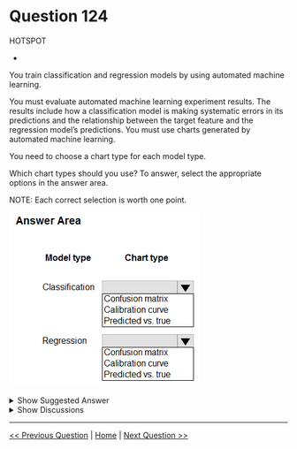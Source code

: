 # Question 124

HOTSPOT

-

You train classification and regression models by using automated machine learning.

You must evaluate automated machine learning experiment results. The results include how a classification model is making systematic errors in its predictions and the relationship between the target feature and the regression model’s predictions. You must use charts generated by automated machine learning.

You need to choose a chart type for each model type.

Which chart types should you use? To answer, select the appropriate options in the answer area.

NOTE: Each correct selection is worth one point.

![Question Image](../images/q124_q_image400.png)

<details>
  <summary>Show Suggested Answer</summary>

<img src="../images/q124_ans_0_image401.png" alt="Answer Image"><br>

</details>

<details>
  <summary>Show Discussions</summary>

<blockquote><p><strong>Plb2</strong> <code>(Sat 24 Aug 2024 09:03)</code> - <em>Upvotes: 2</em></p><p>It&#x27;s 
1. Confusion Matrix 
2. Prediction vs True

The calibration curve plots a model&#x27;s confidence in its predictions against the proportion of positive samples at each confidence level (https://learn.microsoft.com/en-us/azure/machine-learning/how-to-understand-automated-ml?view=azureml-api-2#calibration-curve)

The predicted vs. true chart plots the relationship between the target feature (true/actual values) and the model&#x27;s predictions (https://learn.microsoft.com/en-us/azure/machine-learning/how-to-understand-automated-ml?view=azureml-api-2#predicted-vs-true)</p></blockquote>

<blockquote><p><strong>Tin_Tin</strong> <code>(Tue 09 Jul 2024 15:35)</code> - <em>Upvotes: 1</em></p><p>1. Confusion matrix
2. Predicted vs. true
https://learn.microsoft.com/en-us/azure/machine-learning/how-to-understand-automated-ml?view=azureml-api-2</p></blockquote>
<blockquote><p><strong>labriji</strong> <code>(Mon 23 Oct 2023 18:02)</code> - <em>Upvotes: 4</em></p><p>* for sure we use the &quot;confusion matrix&quot; for classification problem 😄

- for regression, we dont use &quot;confusion matrix&quot;, we use
  &gt;&gt; &quot;Calibration curve&quot;: shows the relationship between the predicted values and the actual values.
  &gt;&gt; &quot;Predicted vs. true&quot;: visual representation of the model&#x27;s performance.
  i think both are correct 😅</p></blockquote>

</details>

---

[<< Previous Question](question_123.md) | [Home](../index.md) | [Next Question >>](question_125.md)
